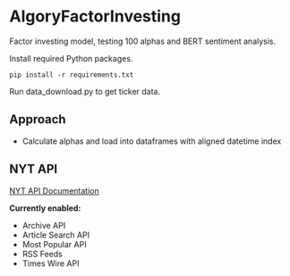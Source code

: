 # AlgoryFactorInvesting

Factor investing model, testing 100 alphas and BERT sentiment analysis.

Install required Python packages.

```
pip install -r requirements.txt
```

Run data_download.py to get ticker data.

## Approach

- Calculate alphas and load into dataframes with aligned datetime index

## NYT API

[NYT API Documentation](https://developer.nytimes.com/apis)

**Currently enabled:**

- Archive API
- Article Search API
- Most Popular API
- RSS Feeds
- Times Wire API
